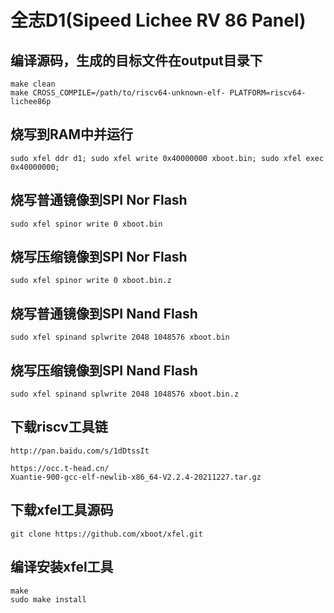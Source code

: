 # 全志D1(Sipeed Lichee RV 86 Panel) <!-- {docsify-ignore} -->

## 编译源码，生成的目标文件在output目录下
```shell
make clean
make CROSS_COMPILE=/path/to/riscv64-unknown-elf- PLATFORM=riscv64-lichee86p
```

## 烧写到RAM中并运行
```shell
sudo xfel ddr d1; sudo xfel write 0x40000000 xboot.bin; sudo xfel exec 0x40000000;
```

## 烧写普通镜像到SPI Nor Flash
```shell
sudo xfel spinor write 0 xboot.bin
```

## 烧写压缩镜像到SPI Nor Flash
```shell
sudo xfel spinor write 0 xboot.bin.z
```

## 烧写普通镜像到SPI Nand Flash
```shell
sudo xfel spinand splwrite 2048 1048576 xboot.bin
```

## 烧写压缩镜像到SPI Nand Flash
```shell
sudo xfel spinand splwrite 2048 1048576 xboot.bin.z
```

## 下载riscv工具链
```shell
http://pan.baidu.com/s/1dDtssIt

```
```
https://occ.t-head.cn/
Xuantie-900-gcc-elf-newlib-x86_64-V2.2.4-20211227.tar.gz
```

## 下载xfel工具源码
```shell
git clone https://github.com/xboot/xfel.git
```

## 编译安装xfel工具
```shell
make
sudo make install
```
